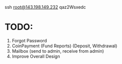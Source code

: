 ssh root@143.198.149.232
qaz2Wsxedc

# TODO:
1. Forgot Password
2. CoinPayment (Fund Reports) (Deposit, Withdrawal)
3. Mailbox (send to admin, receive from admin)
4. Improve Overall Design